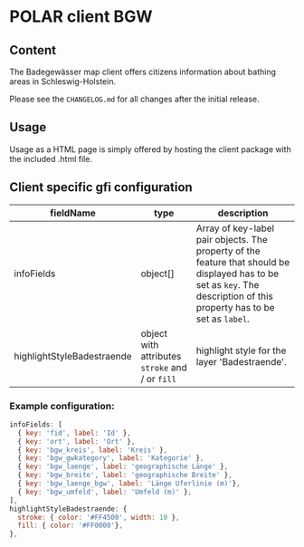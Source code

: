 # POLAR client BGW

## Content

The Badegewässer map client offers citizens information about bathing areas in Schleswig-Holstein.

Please see the `CHANGELOG.md` for all changes after the initial release.

## Usage

Usage as a HTML page is simply offered by hosting the client package with the included .html file.

## Client specific gfi configuration

| fieldName | type | description |
| - | - | - |
| infoFields | object[] | Array of key-label pair objects. The property of the feature that should be displayed has to be set as `key`. The description of this property has to be set as `label`. |
| highlightStyleBadestraende | object with attributes `stroke` and / or `fill`| highlight style for the layer 'Badestraende'. |

### Example configuration:

```js
infoFields: [
  { key: 'fid', label: 'Id' },
  { key: 'ort', label: 'Ort' },
  { key: 'bgw_kreis', label: 'Kreis' },
  { key: 'bgw_gwkategory', label: 'Kategorie' },
  { key: 'bgw_laenge', label: 'geographische Länge' },
  { key: 'bgw_breite', label: 'geographische Breite' },
  { key: 'bgw_laenge_bgw', label: 'Länge Uferlinie (m)'},
  { key: 'bgw_umfeld', label: 'Umfeld (m)' },
],
highlightStyleBadestraende: {
  stroke: { color: '#FF4500', width: 10 },
  fill: { color: '#FF0000'},
},
```